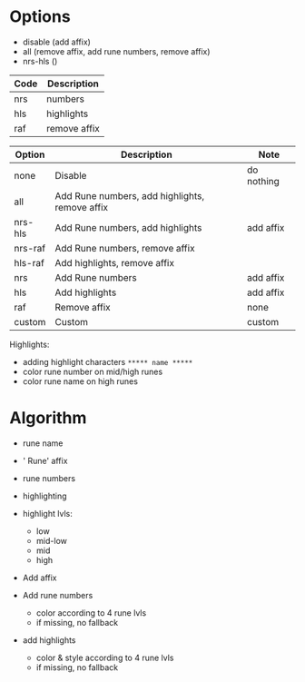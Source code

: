 # Options
- disable (add affix)
- all (remove affix, add rune numbers, remove affix)
- nrs-hls ()

| Code | Description  |
|------|--------------|
| nrs  | numbers      |
| hls  | highlights   |
| raf  | remove affix |


| Option  | Description                                    | Note           |
|---------|------------------------------------------------|----------------|
| none    | Disable                                        | do nothing     |
| all     | Add Rune numbers, add highlights, remove affix |                |
| nrs-hls | Add Rune numbers, add highlights               | add affix      |
| nrs-raf | Add Rune numbers, remove affix                 |                |
| hls-raf | Add highlights, remove affix                   |                |
| nrs     | Add Rune numbers                               | add affix      |
| hls     | Add highlights                                 | add affix      |
| raf     | Remove affix                                   | none           |
| custom  | Custom                                         | custom         |

Highlights:
- adding highlight characters `***** name *****`
- color rune number on mid/high runes
- color rune name on high runes



# Algorithm
- rune name
- ' Rune' affix
- rune numbers
- highlighting
- highlight lvls:
  - low
  - mid-low
  - mid
  - high

- Add affix
- Add rune numbers
  - color according to 4 rune lvls
  - if missing, no fallback
- add highlights
  - color & style according to 4 rune lvls
  - if missing, no fallback

